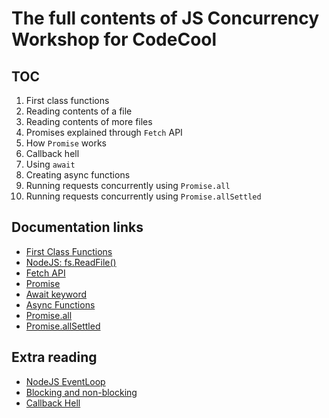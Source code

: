 # The full contents of JS Concurrency Workshop for CodeCool

## TOC

1. First class functions
2. Reading contents of a file
3. Reading contents of more files
4. Promises explained through `Fetch` API
5. How `Promise` works
6. Callback hell
7. Using `await`
8. Creating async functions
9. Running requests concurrently using `Promise.all`
10. Running requests concurrently using `Promise.allSettled`

## Documentation links

- [First Class Functions](https://developer.mozilla.org/en-US/docs/Glossary/First-class_Function)
- [NodeJS: fs.ReadFile()](https://nodejs.org/dist/latest-v18.x/docs/api/fs.html#filehandlereadfileoptions)
- [Fetch API](https://developer.mozilla.org/en-US/docs/Web/API/fetch)
- [Promise](https://developer.mozilla.org/en-US/docs/Web/JavaScript/Reference/Global_Objects/Promise)
- [Await keyword](https://developer.mozilla.org/en-US/docs/Learn/JavaScript/Asynchronous)
- [Async Functions](https://developer.mozilla.org/en-US/docs/Web/JavaScript/Reference/Statements/async_function)
- [Promise.all](https://developer.mozilla.org/en-US/docs/Web/JavaScript/Reference/Global_Objects/Promise/all)
- [Promise.allSettled](https://developer.mozilla.org/en-US/docs/Web/JavaScript/Reference/Global_Objects/Promise/allSettled)

## Extra reading

- [NodeJS EventLoop](https://blog.logrocket.com/complete-guide-node-js-event-loop/)
- [Blocking and non-blocking](https://www.codingninjas.com/studio/library/blocking-and-non-blocking-in-node-js)
- [Callback Hell](http://callbackhell.com/)
